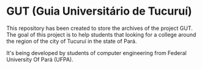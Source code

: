 # GUT (Guia Universitário de Tucuruí)
<p>This repository has been created to store the archives of the project GUT.
The goal of this project is to help students that looking for a college around the region of the city of Tucuruí in the state of Pará.</p>
<p>It's being  developed by students of computer engineering from Federal University Of Pará (UFPA).</p>
